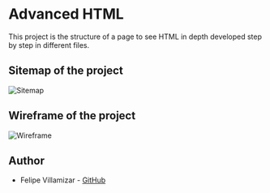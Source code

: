 # Advanced HTML

This project is the structure of a page to see HTML in depth developed step by step in different files.

## Sitemap of the project

<img src="https://i.imgur.com/nTlXq0J.png" alt="Sitemap">

## Wireframe of the project

<img src="https://i.imgur.com/yXbitdD.png" alt="Wireframe">

## Author
* Felipe Villamizar - [GitHub](https://github.com/felipevcc)

